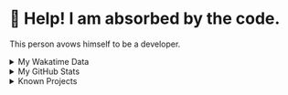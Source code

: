 # 🥺 Help! I am absorbed by the code. 

This person avows himself to be a developer.

<details>

<summary>My Wakatime Data</summary>

<!--START_SECTION:waka-->
![Lines of code](https://img.shields.io/badge/From%20Hello%20World%20I%27ve%20Written-8.8%20million%20lines%20of%20code-blue)

**🐱 My GitHub Data** 

> 📦 755.3 kB Used in GitHub's Storage 
 > 
> 🏆 12 Contributions in the Year 2024
 > 
> 🚫 Not Opted to Hire
 > 
> 📜 87 Public Repositories 
 > 
> 🔑 26 Private Repositories 
 > 
**I'm an Early 🐤** 

```text
🌞 Morning                1794 commits        ██████░░░░░░░░░░░░░░░░░░░   24.66 % 
🌆 Daytime                2982 commits        ██████████░░░░░░░░░░░░░░░   41.00 % 
🌃 Evening                2428 commits        ████████░░░░░░░░░░░░░░░░░   33.38 % 
🌙 Night                  70 commits          ░░░░░░░░░░░░░░░░░░░░░░░░░   00.96 % 
```
📅 **I'm Most Productive on Wednesday** 

```text
Monday                   836 commits         ███░░░░░░░░░░░░░░░░░░░░░░   11.49 % 
Tuesday                  1229 commits        ████░░░░░░░░░░░░░░░░░░░░░   16.90 % 
Wednesday                1299 commits        ████░░░░░░░░░░░░░░░░░░░░░   17.86 % 
Thursday                 1018 commits        ████░░░░░░░░░░░░░░░░░░░░░   14.00 % 
Friday                   1093 commits        ████░░░░░░░░░░░░░░░░░░░░░   15.03 % 
Saturday                 965 commits         ███░░░░░░░░░░░░░░░░░░░░░░   13.27 % 
Sunday                   834 commits         ███░░░░░░░░░░░░░░░░░░░░░░   11.47 % 
```


**I Mostly Code in Go** 

```text
Python                   21 repos            █████░░░░░░░░░░░░░░░░░░░░   21.43 % 
TeX                      6 repos             ██░░░░░░░░░░░░░░░░░░░░░░░   06.12 % 
Swift                    3 repos             █░░░░░░░░░░░░░░░░░░░░░░░░   03.06 % 
Shell                    2 repos             █░░░░░░░░░░░░░░░░░░░░░░░░   02.04 % 
Rust                     2 repos             █░░░░░░░░░░░░░░░░░░░░░░░░   02.04 % 
```




 Last Updated on 03/01/2024 01:15:45 UTC
<!--END_SECTION:waka-->

</details>

<details>
 
 <summary>My GitHub Stats</summary>

[![CDFMLR's github stats](https://github-readme-stats.vercel.app/api?username=cdfmlr&count_private=true&show_icons=true)](https://github.com/anuraghazra/github-readme-stats)
 
</details>

<details>

<summary>Known Projects</summary>

[![Star History Chart](https://api.star-history.com/svg?repos=cdfmlr/pyflowchart,cdfmlr/muvtuber,cdfmlr/crud,cdfmlr/murecom-verse-1,cdfmlr/murecom-intro&type=Date)](https://star-history.com/#cdfmlr/pyflowchart&cdfmlr/muvtuber&cdfmlr/crud&cdfmlr/murecom-verse-1&cdfmlr/murecom-intro&Date)

 </details>
